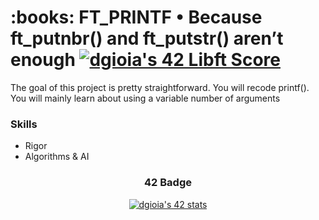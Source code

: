 <h1>:books: FT_PRINTF • Because ft_putnbr() and ft_putstr() aren’t enough  <a href="https://github.com/JaeSeoKim/badge42"><img src="https://badge42.vercel.app/api/v2/cl1phkdrs001609ia3zlshar7/project/2499338" alt="dgioia's 42 Libft Score" /></a></h1>
<p>
  The goal of this project is pretty straightforward. You will recode printf(). You will mainly learn about using a variable number of arguments
</p>


<h3>Skills</h3>
<ul>
  <li>Rigor</li>
  <li>Algorithms & AI</li>
</ul>

<div align="center">
<h3>42 Badge</h3>
  <a align="center" href="https://github.com/JaeSeoKim/badge42"><img src="https://badge42.vercel.app/api/v2/cl1phkdrs001609ia3zlshar7/stats?cursusId=21&coalitionId=124" alt="dgioia's 42 stats" /></a>
</div>
